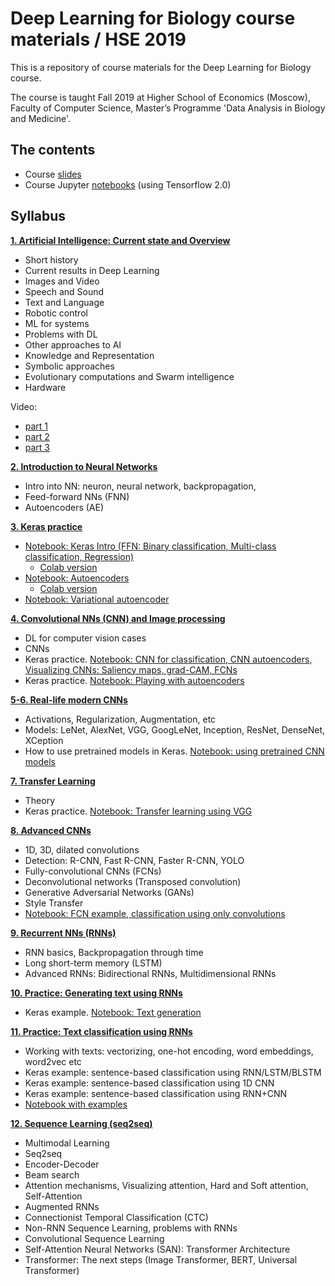 # Deep Learning for Biology course materials / HSE 2019

This is a repository of course materials for the Deep Learning for Biology course. 

The course is taught Fall 2019 at Higher School of Economics (Moscow), Faculty of Computer Science, Master’s Programme 'Data Analysis in Biology and Medicine'.

## The contents
* Course [slides](slides)
* Course Jupyter [notebooks](notebooks) (using Tensorflow 2.0)


## Syllabus
**[1. Artificial Intelligence: Current state and Overview](slides/%231.%20%D0%98%D1%81%D0%BA%D1%83%D1%81%D1%81%D1%82%D0%B2%D0%B5%D0%BD%D0%BD%D1%8B%D0%B9%20%D0%B8%D0%BD%D1%82%D0%B5%D0%BB%D0%BB%D0%B5%D0%BA%D1%82%2C%20%D0%BE%D0%B1%D0%B7%D0%BE%D1%80%20%D0%BE%D0%B1%D0%BB%D0%B0%D1%81%D1%82%D0%B8.pdf)**
- Short history
- Current results in Deep Learning
- Images and Video
- Speech and Sound
- Text and Language
- Robotic control
- ML for systems
- Problems with DL
- Other approaches to AI
- Knowledge and Representation
- Symbolic approaches
- Evolutionary computations and Swarm intelligence
- Hardware

Video:
- [part 1](https://www.youtube.com/watch?v=4lJ_JX_ig_Y)
- [part 2](https://www.youtube.com/watch?v=78-eNtdGd28)
- [part 3](https://www.youtube.com/watch?v=h3___u1rEwo)

**[2. Introduction to Neural Networks](slides/%232.%20%D0%92%D0%B2%D0%B5%D0%B4%D0%B5%D0%BD%D0%B8%D0%B5%20%D0%B2%20%D0%BD%D0%B5%D0%B9%D1%80%D0%BE%D1%81%D0%B5%D1%82%D0%B8.pdf)**
- Intro into NN: neuron, neural network, backpropagation, 
- Feed-forward NNs (FNN)
- Autoencoders (AE)

**[3. Keras practice](slides/%233.%20%D0%9F%D1%80%D0%B0%D0%BA%D1%82%D0%B8%D0%BA%D0%B0%20-%20%D0%92%D0%B2%D0%B5%D0%B4%D0%B5%D0%BD%D0%B8%D0%B5%20%D0%B2%20Keras%20-%20FFN%2C%20AE.pdf)**
- [Notebook: Keras Intro (FFN: Binary classification, Multi-class classification, Regression)](notebooks/1%20-%20tf2_nn_intro.ipynb)
  - [Colab version](https://colab.research.google.com/drive/1YVrUhphhL_CoTY-aNCJGJLlXmeJW_d62)
- [Notebook: Autoencoders](notebooks/2%20-%20tf2_autoencoders.ipynb)
  - [Colab version](https://colab.research.google.com/drive/1sWx65xJJTP_xg2HnbwVjKj3YdNSXYQRy)
- [Notebook: Variational autoencoder](notebooks/keras_vae.ipynb)

**[4. Convolutional NNs (CNN) and Image processing](slides/%234.%20%D0%9D%D0%B5%D0%B9%D1%80%D0%BE%D1%81%D0%B5%D1%82%D0%B5%D0%B2%D0%B0%D1%8F%20%D0%BE%D0%B1%D1%80%D0%B0%D0%B1%D0%BE%D1%82%D0%BA%D0%B0%20%D0%B8%D0%B7%D0%BE%D0%B1%D1%80%D0%B0%D0%B6%D0%B5%D0%BD%D0%B8%D0%B9.pdf)**
- DL for computer vision cases
- CNNs
- Keras practice. [Notebook: CNN for classification, CNN autoencoders, Visualizing CNNs: Saliency maps, grad-CAM, FCNs](notebooks/keras_cnn.ipynb)
- Keras practice. [Notebook: Playing with autoencoders](notebooks/playing_with_autoencoders.ipynb)

**[5-6. Real-life modern CNNs](slides/%235-6.%20%D0%9A%D0%B0%D0%BA%20%D1%83%D1%81%D1%82%D1%80%D0%BE%D0%B5%D0%BD%D1%8B%20%D1%80%D0%B5%D0%B0%D0%BB%D1%8C%D0%BD%D1%8B%D0%B5%20%D1%81%D0%BE%D0%B2%D1%80%D0%B5%D0%BC%D0%B5%D0%BD%D0%BD%D1%8B%D0%B5%20%D0%BC%D0%BE%D0%B4%D0%B5%D0%BB%D0%B8.pdf)**
- Activations, Regularization, Augmentation, etc
- Models: LeNet, AlexNet, VGG, GoogLeNet, Inception, ResNet, DenseNet, XCeption
- How to use pretrained models in Keras. [Notebook: using pretrained CNN models](notebooks/keras_cnn.ipynb)

**[7. Transfer Learning](slides/%237.%20Transfer%20Learning.pdf)**
- Theory
- Keras practice. [Notebook: Transfer learning using VGG](notebooks/keras_cnn_transfer_learning.ipynb)

**[8. Advanced CNNs](slides/%238.%20%D0%9F%D1%80%D0%BE%D0%B4%D0%B2%D0%B8%D0%BD%D1%83%D1%82%D1%8B%D0%B5%20%D1%81%D0%B2%D1%91%D1%80%D1%82%D0%BE%D1%87%D0%BD%D1%8B%D0%B5%20%D1%81%D0%B5%D1%82%D0%B8.pdf)**
- 1D, 3D, dilated convolutions
- Detection: R-CNN, Fast R-CNN, Faster R-CNN, YOLO
- Fully-convolutional CNNs (FCNs)
- Deconvolutional networks (Transposed convolution)
- Generative Adversarial Networks (GANs)
- Style Transfer
- [Notebook: FCN example, classification using only convolutions](notebooks/keras_cnn.ipynb)

**[9. Recurrent NNs (RNNs)](slides/%239.%20%D0%9E%D1%81%D0%BD%D0%BE%D0%B2%D1%8B%20%D1%80%D0%B5%D0%BA%D1%83%D1%80%D1%80%D0%B5%D0%BD%D1%82%D0%BD%D1%8B%D1%85%20%D1%81%D0%B5%D1%82%D0%B5%D0%B9.pdf)**
- RNN basics, Backpropagation through time
- Long short-term memory (LSTM)
- Advanced RNNs: Bidirectional RNNs, Multidimensional RNNs

**[10. Practice: Generating text using RNNs](slides/%2310.%20%D0%9F%D1%80%D0%B0%D0%BA%D1%82%D0%B8%D0%BA%D0%B0%20-%20%D0%93%D0%B5%D0%BD%D0%B5%D1%80%D0%B0%D1%86%D0%B8%D1%8F%20%D1%82%D0%B5%D0%BA%D1%81%D1%82%D0%B0%20%D1%81%20%D0%BF%D0%BE%D0%BC%D0%BE%D1%89%D1%8C%D1%8E%20%D0%BD%D0%B5%D0%B9%D1%80%D0%BE%D1%81%D0%B5%D1%82%D0%B8.pdf)**
- Keras example. [Notebook: Text generation](notebooks/keras_text_generation.ipynb)

**[11. Practice: Text classification using RNNs](slides/%2311.%20%D0%9F%D1%80%D0%B0%D0%BA%D1%82%D0%B8%D0%BA%D0%B0%20-%20%D0%9A%D0%BB%D0%B0%D1%81%D1%81%D0%B8%D1%84%D0%B8%D0%BA%D0%B0%D1%86%D0%B8%D1%8F%20%D1%82%D0%B5%D0%BA%D1%81%D1%82%D0%BE%D0%B2.pdf)**
- Working with texts: vectorizing, one-hot encoding, word embeddings, word2vec etc
- Keras example: sentence-based classification using RNN/LSTM/BLSTM
- Keras example: sentence-based classification using 1D CNN
- Keras example: sentence-based classification using RNN+CNN
- [Notebook with examples](notebooks/keras_text_classification.ipynb)

**[12. Sequence Learning (seq2seq)](slides/%2312.%20Sequence%20Learning.pdf)**
- Multimodal Learning
- Seq2seq
- Encoder-Decoder
- Beam search
- Attention mechanisms, Visualizing attention, Hard and Soft attention, Self-Attention
- Augmented RNNs
- Connectionist Temporal Classification (CTC)
- Non-RNN Sequence Learning, problems with RNNs
- Convolutional Sequence Learning
- Self-Attention Neural Networks (SAN): Transformer Architecture
- Transformer: The next steps (Image Transformer, BERT, Universal Transformer)
